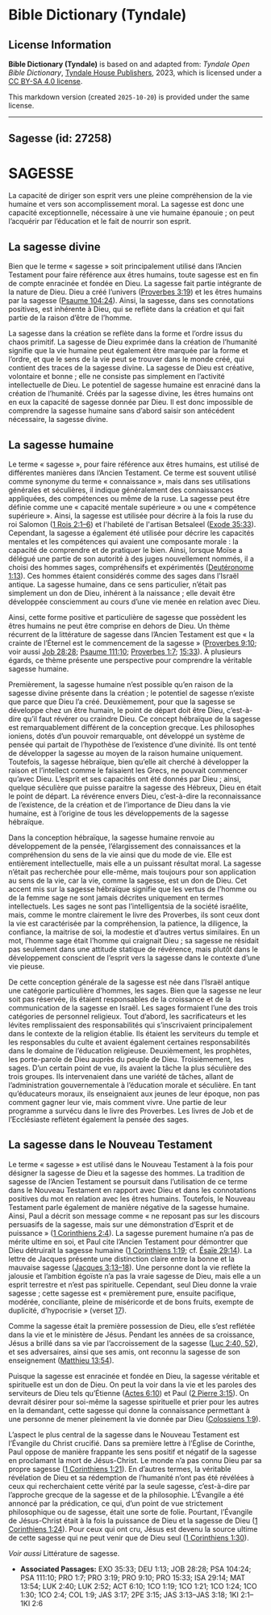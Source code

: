 # Bible Dictionary (Tyndale)

## License Information

**Bible Dictionary (Tyndale)** is based on and adapted from: _Tyndale Open Bible Dictionary_, [Tyndale House Publishers](https://tyndaleopenresources.com/), 2023, which is licensed under a [CC BY-SA 4.0 license](https://creativecommons.org/licenses/by-sa/4.0/legalcode.en).

This markdown version (created `2025-10-20`) is provided under the same license.



--------------------------------

## Sagesse (id: 27258)

SAGESSE
=======

La capacité de diriger son esprit vers une pleine compréhension de la vie humaine et vers son accomplissement moral. La sagesse est donc une capacité exceptionnelle, nécessaire à une vie humaine épanouie ; on peut l’acquérir par l’éducation et le fait de nourrir son esprit.

La sagesse divine
-----------------

Bien que le terme « sagesse » soit principalement utilisé dans l’Ancien Testament pour faire référence aux êtres humains, toute sagesse est en fin de compte enracinée et fondée en Dieu. La sagesse fait partie intégrante de la nature de Dieu. Dieu a créé l’univers ([Proverbes 3:19](https://ref.ly/Prov3:19)) et les êtres humains par la sagesse ([Psaume 104:24](https://ref.ly/Ps104:24)). Ainsi, la sagesse, dans ses connotations positives, est inhérente à Dieu, qui se reflète dans la création et qui fait partie de la raison d’être de l’homme.

La sagesse dans la création se reflète dans la forme et l’ordre issus du chaos primitif. La sagesse de Dieu exprimée dans la création de l’humanité signifie que la vie humaine peut également être marquée par la forme et l’ordre, et que le sens de la vie peut se trouver dans le monde créé, qui contient des traces de la sagesse divine. La sagesse de Dieu est créative, volontaire et bonne ; elle ne consiste pas simplement en l’activité intellectuelle de Dieu. Le potentiel de sagesse humaine est enraciné dans la création de l’humanité. Créés par la sagesse divine, les êtres humains ont en eux la capacité de sagesse donnée par Dieu. Il est donc impossible de comprendre la sagesse humaine sans d’abord saisir son antécédent nécessaire, la sagesse divine.

La sagesse humaine
------------------

Le terme « sagesse », pour faire référence aux êtres humains, est utilisé de différentes manières dans l’Ancien Testament. Ce terme est souvent utilisé comme synonyme du terme « connaissance », mais dans ses utilisations générales et séculières, il indique généralement des connaissances appliquées, des compétences ou même de la ruse. La sagesse peut être définie comme une « capacité mentale supérieure » ou une « compétence supérieure ». Ainsi, la sagesse est utilisée pour décrire à la fois la ruse du roi Salomon ([1 Rois 2:1–6](https://ref.ly/1Kgs2:1-1Kgs2:6)) et l'habileté de l'artisan Betsaleel ([Exode 35:33](https://ref.ly/Exod35:33)). Cependant, la sagesse a également été utilisée pour décrire les capacités mentales et les compétences qui avaient une composante morale : la capacité de comprendre et de pratiquer le bien. Ainsi, lorsque Moïse a délégué une partie de son autorité à des juges nouvellement nommés, il a choisi des hommes sages, compréhensifs et expérimentés ([Deutéronome 1:13](https://ref.ly/Deut1:13)). Ces hommes étaient considérés comme des sages dans l’Israël antique. La sagesse humaine, dans ce sens particulier, n’était pas simplement un don de Dieu, inhérent à la naissance ; elle devait être développée consciemment au cours d’une vie menée en relation avec Dieu.

Ainsi, cette forme positive et particulière de sagesse que possèdent les êtres humains ne peut être comprise en dehors de Dieu. Un thème récurrent de la littérature de sagesse dans l’Ancien Testament est que « la crainte de l’Éternel est le commencement de la sagesse » ([Proverbes 9:10](https://ref.ly/Prov9:10); voir aussi [Job 28:28](https://ref.ly/Job28:28); [Psaume 111:10](https://ref.ly/Ps111:10); [Proverbes 1:7](https://ref.ly/Prov1:7); [15:33](https://ref.ly/Prov15:33)). À plusieurs égards, ce thème présente une perspective pour comprendre la véritable sagesse humaine.

Premièrement, la sagesse humaine n’est possible qu’en raison de la sagesse divine présente dans la création ; le potentiel de sagesse n’existe que parce que Dieu l’a créé. Deuxièmement, pour que la sagesse se développe chez un être humain, le point de départ doit être Dieu, c’est\-à\-dire qu’il faut révérer ou craindre Dieu. Ce concept hébraïque de la sagesse est remarquablement différent de la conception grecque. Les philosophes ioniens, dotés d’un pouvoir remarquable, ont développé un système de pensée qui partait de l’hypothèse de l’existence d’une divinité. Ils ont tenté de développer la sagesse au moyen de la raison humaine uniquement. Toutefois, la sagesse hébraïque, bien qu’elle ait cherché à développer la raison et l’intellect comme le faisaient les Grecs, ne pouvait commencer qu’avec Dieu. L’esprit et ses capacités ont été donnés par Dieu ; ainsi, quelque séculière que puisse paraitre la sagesse des Hébreux, Dieu en était le point de départ. La révérence envers Dieu, c’est\-à\-dire la reconnaissance de l’existence, de la création et de l’importance de Dieu dans la vie humaine, est à l’origine de tous les développements de la sagesse hébraïque.

Dans la conception hébraïque, la sagesse humaine renvoie au développement de la pensée, l’élargissement des connaissances et la compréhension du sens de la vie ainsi que du mode de vie. Elle est entièrement intellectuelle, mais elle a un puissant résultat moral. La sagesse n’était pas recherchée pour elle\-même, mais toujours pour son application au sens de la vie, car la vie, comme la sagesse, est un don de Dieu. Cet accent mis sur la sagesse hébraïque signifie que les vertus de l’homme ou de la femme sage ne sont jamais décrites uniquement en termes intellectuels. Les sages ne sont pas l’intelligentsia de la société israélite, mais, comme le montre clairement le livre des Proverbes, ils sont ceux dont la vie est caractérisée par la compréhension, la patience, la diligence, la confiance, la maitrise de soi, la modestie et d’autres vertus similaires. En un mot, l’homme sage était l’homme qui craignait Dieu ; sa sagesse ne résidait pas seulement dans une attitude statique de révérence, mais plutôt dans le développement conscient de l’esprit vers la sagesse dans le contexte d’une vie pieuse.

De cette conception générale de la sagesse est née dans l’Israël antique une catégorie particulière d’hommes, les sages. Bien que la sagesse ne leur soit pas réservée, ils étaient responsables de la croissance et de la communication de la sagesse en Israël. Les sages formaient l’une des trois catégories de personnel religieux. Tout d’abord, les sacrificateurs et les lévites remplissaient des responsabilités qui s’inscrivaient principalement dans le contexte de la religion établie. Ils étaient les serviteurs du temple et les responsables du culte et avaient également certaines responsabilités dans le domaine de l’éducation religieuse. Deuxièmement, les prophètes, les porte\-parole de Dieu auprès du peuple de Dieu. Troisièmement, les sages. D’un certain point de vue, ils avaient la tâche la plus séculière des trois groupes. Ils intervenaient dans une variété de tâches, allant de l’administration gouvernementale à l’éducation morale et séculière. En tant qu’éducateurs moraux, ils enseignaient aux jeunes de leur époque, non pas comment gagner leur vie, mais comment vivre. Une partie de leur programme a survécu dans le livre des Proverbes. Les livres de Job et de l’Ecclésiaste reflètent également la pensée des sages.

La sagesse dans le Nouveau Testament
------------------------------------

Le terme « sagesse » est utilisé dans le Nouveau Testament à la fois pour désigner la sagesse de Dieu et la sagesse des hommes. La tradition de sagesse de l’Ancien Testament se poursuit dans l’utilisation de ce terme dans le Nouveau Testament en rapport avec Dieu et dans les connotations positives du mot en relation avec les êtres humains. Toutefois, le Nouveau Testament parle également de manière négative de la sagesse humaine. Ainsi, Paul a décrit son message comme « ne reposant pas sur les discours persuasifs de la sagesse, mais sur une démonstration d’Esprit et de puissance » ([1 Corinthiens 2:4](https://ref.ly/1Cor2:4)). La sagesse purement humaine n’a pas de mérite ultime en soi, et Paul cite l’Ancien Testament pour démontrer que Dieu détruirait la sagesse humaine ([1 Corinthiens 1:19](https://ref.ly/1Cor1:19); cf. [Ésaïe 29:14](https://ref.ly/Isa29:14)). La lettre de Jacques présente une distinction claire entre la bonne et la mauvaise sagesse ([Jacques 3:13–18](https://ref.ly/Jas3:13-Jas3:18)). Une personne dont la vie reflète la jalousie et l’ambition égoïste n’a pas la vraie sagesse de Dieu, mais elle a un esprit terrestre et n’est pas spirituelle. Cependant, seul Dieu donne la vraie sagesse ; cette sagesse est « premièrement pure, ensuite pacifique, modérée, conciliante, pleine de miséricorde et de bons fruits, exempte de duplicité, d’hypocrisie » (verset [17](https://ref.ly/Jas3:17)).

Comme la sagesse était la première possession de Dieu, elle s’est reflétée dans la vie et le ministère de Jésus. Pendant les années de sa croissance, Jésus a brillé dans sa vie par l’accroissement de la sagesse ([Luc 2:40, 52](https://ref.ly/Luke2:40,Luke2:52)), et ses adversaires, ainsi que ses amis, ont reconnu la sagesse de son enseignement ([Matthieu 13:54](https://ref.ly/Matt13:54)).

Puisque la sagesse est enracinée et fondée en Dieu, la sagesse véritable et spirituelle est un don de Dieu. On peut la voir dans la vie et les paroles des serviteurs de Dieu tels qu’Étienne ([Actes 6:10](https://ref.ly/Acts6:10)) et Paul ([2 Pierre 3:15](https://ref.ly/2Pet3:15)). On devrait désirer pour soi\-même la sagesse spirituelle et prier pour les autres en la demandant, cette sagesse qui donne la connaissance permettant à une personne de mener pleinement la vie donnée par Dieu ([Colossiens 1:9](https://ref.ly/Col1:9)).

L’aspect le plus central de la sagesse dans le Nouveau Testament est l’Évangile du Christ crucifié. Dans sa première lettre à l’Église de Corinthe, Paul oppose de manière frappante les sens positif et négatif de la sagesse en proclamant la mort de Jésus\-Christ. Le monde n’a pas connu Dieu par sa propre sagesse ([1 Corinthiens 1:21](https://ref.ly/1Cor1:21)). En d’autres termes, la véritable révélation de Dieu et sa rédemption de l’humanité n’ont pas été révélées à ceux qui recherchaient cette vérité par la seule sagesse, c’est\-à\-dire par l’approche grecque de la sagesse et de la philosophie. L’Évangile a été annoncé par la prédication, ce qui, d’un point de vue strictement philosophique ou de sagesse, était une sorte de folie. Pourtant, l’Évangile de Jésus\-Christ était à la fois la puissance de Dieu et la sagesse de Dieu ([1 Corinthiens 1:24](https://ref.ly/1Cor1:24)). Pour ceux qui ont cru, Jésus est devenu la source ultime de cette sagesse qui ne peut venir que de Dieu seul ([1 Corinthiens 1:30](https://ref.ly/1Cor1:30)).

*Voir aussi* Littérature de sagesse.

* **Associated Passages:** EXO 35:33; DEU 1:13; JOB 28:28; PSA 104:24; PSA 111:10; PRO 1:7; PRO 3:19; PRO 9:10; PRO 15:33; ISA 29:14; MAT 13:54; LUK 2:40; LUK 2:52; ACT 6:10; 1CO 1:19; 1CO 1:21; 1CO 1:24; 1CO 1:30; 1CO 2:4; COL 1:9; JAS 3:17; 2PE 3:15; JAS 3:13–JAS 3:18; 1KI 2:1–1KI 2:6

